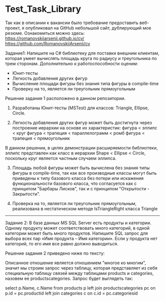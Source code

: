 # Test_Task_Library

Так как в описании к вакансии было требование предоставить веб-проект, я опубликовал на GitHub небольшой сайт, дублирующий мое резюме. 
Ознакомиться можно здесь:  
https://romanovskiiarsenii.github.io/cv/
https://github.com/RomanovskiiArsenii/cv

Задание1:
Напишите на C# библиотеку для поставки внешним клиентам, которая умеет вычислять площадь круга 
по радиусу и треугольника по трем сторонам. Дополнительно к работоспособности оценим:
- Юнит-тесты
- Легкость добавления других фигур
- Вычисление площади фигуры без знания типа фигуры в compile-time
- Проверку на то, является ли треугольник прямоугольным

Решение задания 1 расположено в данном репозитории.

1. Разработаны Юнит-тесты (MSTest) для классов: Triangle, Ellipse, Circle.

2. Легкость добавления других фигур может быть достигнута через построение иерархии на основе их характеристик:
фигура < эллипс < круг
фигура < трапеция < параллелограмм < ромб
фигура < трапеция < прямоугольник 

В данном решении, в целях демонстрации расширяемости библиотеки, эллипс представлен как класс в иерархии 
Shape < Ellipse < Circle, поскольку круг является частным случаем эллипса.

3. Площадь любой фигуры может быть вычислена без знания типы фигуры в compile-time, так как все 
производные классы могут быть приведены к типу базового класса без потери или искажения функциональности
базового класса, что согласуется как с принципом "Барбары Лисков", так и с принципом "Открытости - Закрытости".

4. Проверка на то, является ли треугольник прямоугольным, реализована в нестатическом методе IsTriangleRight класса Triangle 

************************************************************

Задание 2:
В базе данных MS SQL Server есть продукты и категории. Одному продукту может соответствовать 
много категорий, в одной категории может быть много продуктов. Напишите SQL запрос для выбора 
всех пар «Имя продукта – Имя категории». Если у продукта нет категорий, то его имя все равно 
должно выводиться.

Решение задания 2 приведено ниже по тексту:

Описанное отношение является отношением "многое ко многим", значит мы строим запрос через таблицу, 
которая представляет из себя специальную таблицу связей между таблицами products и categories, 
назовем ее  productscategories. Запрос будет выглядеть так:

select p.Name, c.Name
from products p
left join productscategories pc on p.id = pc.productid
left join categories c on c.id = pc.categoriesid
